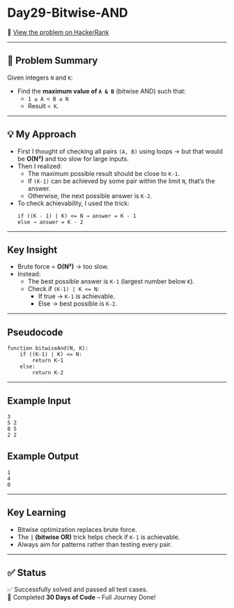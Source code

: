 # Day29-Bitwise-AND

🔗 [View the problem on HackerRank](https://www.hackerrank.com/challenges/Day29-Bitwise-AND/problem)

---

## 📘 Problem Summary
Given integers `N` and `K`:
- Find the **maximum value of `A & B`** (bitwise AND) such that:
  - `1 ≤ A < B ≤ N`
  - Result `< K`.

---

## 💡 My Approach
- First I thought of checking all pairs `(A, B)` using loops → but that would be **O(N²)** and too slow for large inputs.
- Then I realized:
  - The maximum possible result should be close to `K-1`.
  - If `(K-1)` can be achieved by some pair within the limit `N`, that’s the answer.
  - Otherwise, the next possible answer is `K-2`.
- To check achievability, I used the trick:
  ```
  if ((K - 1) | K) <= N → answer = K - 1
  else → answer = K - 2
  ```

---

## Key Insight
- Brute force = **O(N²)** → too slow.
- Instead:
  - The best possible answer is `K-1` (largest number below `K`).
  - Check if `(K-1) | K <= N`:
    - If true → `K-1` is achievable.
    - Else → best possible is `K-2`.

---

## Pseudocode
```
function bitwiseAnd(N, K):
    if ((K-1) | K) <= N:
        return K-1
    else:
        return K-2
```

---

## Example Input
```
3
5 2
8 5
2 2
```

## Example Output
```
1
4
0
```

---

## Key Learning
- Bitwise optimization replaces brute force.
- The **`|` (bitwise OR)** trick helps check if `K-1` is achievable.
- Always aim for patterns rather than testing every pair.

---

## ✅ Status
✅ Successfully solved and passed all test cases.  
🎉 Completed **30 Days of Code** – Full Journey Done!
